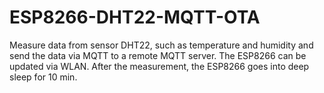 # ESP8266-DHT22-MQTT-OTA
Measure data from sensor DHT22, such as temperature and humidity and send the data via MQTT to a remote MQTT server. The ESP8266 can be updated via WLAN.
After the measurement, the ESP8266 goes into deep sleep for 10 min.
